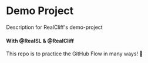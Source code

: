 # Demo Project
Description for RealCliff's demo-project

#### With @RealSL & @RealCliff

This repo is to practice the GitHub Flow in many ways! :tada:
